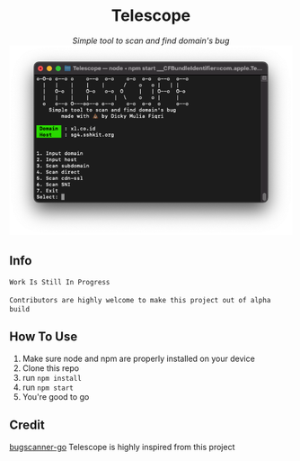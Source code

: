<div align="center">
    <h1>Telescope</h1>
    <i>Simple tool to scan and find domain's bug</i>
</div>

<div align="center" >
    <img src="./assets/showcase.png" width=512>
</div>

## Info

```
Work Is Still In Progress

Contributors are highly welcome to make this project out of alpha build
```

## How To Use

1. Make sure node and npm are properly installed on your device
2. Clone this repo
3. run `npm install`
4. run `npm start`
5. You're good to go

## Credit

[bugscanner-go]("https://github.com/aztecrabbit/bugscanner-go") Telescope is highly inspired from this project
